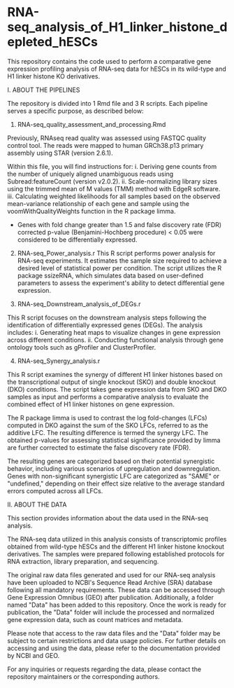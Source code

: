 # RNA-seq_analysis_of_H1_linker_histone_depleted_hESCs
This repository contains the code used to perform a comparative gene expression profiling analysis of RNA-seq data for hESCs in its wild-type and H1 linker histone KO derivatives.



I. ABOUT THE PIPELINES

The repository is divided into 1 Rmd file and 3 R scripts. Each pipeline serves a specific purpose, as described below:


1. RNA-seq_quality_assessment_and_processing.Rmd

Previously, RNAseq read quality was assessed using FASTQC quality control tool. The reads were mapped to human GRCh38.p13 primary assembly using STAR (version 2.6.1). 

Within this file, you will find instructions for:
  i.   Deriving gene counts from the number of uniquely aligned unambiguous reads using Subread:featureCount (version v2.0.2).
  ii.  Scale-normalizing library sizes using the trimmed mean of M values (TMM) method with EdgeR software.
  iii. Calculating weighted likelihoods for all samples based on the observed mean-variance relationship of each gene and sample using the 
       voomWithQualityWeights function in the R package limma.

* Genes with fold change greater than 1.5 and false discovery rate (FDR) corrected p-value (Benjamini-Hochberg procedure) < 0.05 were considered to be differentially expressed.



2. RNA-seq_Power_analysis.r
This R script performs power analysis for RNA-seq experiments. It estimates the sample size required to achieve a desired level of statistical power per condition. The script utilizes the R package ssizeRNA, which simulates data based on user-defined parameters to assess the experiment's ability to detect differential gene expression.


3. RNA-seq_Downstream_analysis_of_DEGs.r

This R script focuses on the downstream analysis steps following the identification of differentially expressed genes (DEGs). The analysis includes:
  i.   Generating heat maps to visualize changes in gene expression across different conditions.
  ii.  Conducting functional analysis through gene ontology tools such as gProfiler and ClusterProfiler.
  


4. RNA-seq_Synergy_analysis.r

This R script examines the synergy of different H1 linker histones based on the transcriptional output of single knockout (SKO) and double knockout (DKO) conditions. The script takes gene expression data from SKO and DKO samples as input and performs a comparative analysis to evaluate the combined effect of H1 linker histones on gene expression.

The R package limma is used to contrast the log fold-changes (LFCs) computed in DKO against the sum of the SKO LFCs, referred to as the additive LFC. The resulting difference is termed the synergy LFC. The obtained p-values for assessing statistical significance provided by limma are further corrected to estimate the false discovery rate (FDR). 

The resulting genes are categorized based on their potential synergistic behavior, including various scenarios of upregulation and downregulation. Genes with non-significant synergistic LFC are categorized as "SAME" or "undefined," depending on their effect size relative to the average standard errors computed across all LFCs.



II. ABOUT THE DATA

This section provides information about the data used in the RNA-seq analysis.

The RNA-seq data utilized in this analysis consists of transcriptomic profiles obtained from wild-type hESCs and the different H1 linker histone knockout derivatives. The samples were prepared following established protocols for RNA extraction, library preparation, and sequencing.

The original raw data files generated and used for our RNA-seq analysis have been uploaded to NCBI's Sequence Read Archive (SRA) database following all mandatory requirements. These data can be accessed through Gene Expression Omnibus (GEO) after publication. Additionally, a folder named "Data" has been added to this repository. Once the work is ready for publication, the "Data" folder will include the processed and normalized gene expression data, such as count matrices and metadata.

Please note that access to the raw data files and the "Data" folder may be subject to certain restrictions and data usage policies. For further details on accessing and using the data, please refer to the documentation provided by NCBI and GEO.

For any inquiries or requests regarding the data, please contact the repository maintainers or the corresponding authors.





